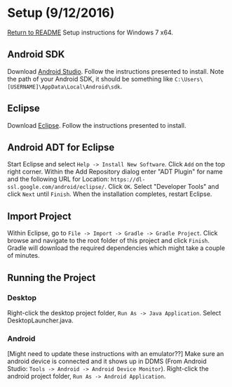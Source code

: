 # Setup (9/12/2016)
[Return to README](README.md)
Setup instructions for Windows 7 x64.

## Android SDK
Download [Android Studio](https://developer.android.com/studio/index.html#downloads).
Follow the instructions presented to install. Note the path of your Android SDK, it should be something 
like `C:\Users\[USERNAME]\AppData\Local\Android\sdk`.

## Eclipse
Download [Eclipse](https://eclipse.org/downloads/). 
Follow the instructions presented to install.

## Android ADT for Eclipse
Start Eclipse and select `Help -> Install New Software`. Click `Add` on the top right corner.
Within the Add Repository dialog enter "ADT Plugin" for name and the following URL for Location: 
`https://dl-ssl.google.com/android/eclipse/`. Click `OK`. Select "Developer Tools" and
click `Next` until `Finish`. When the installation completes, restart Eclipse.

## Import Project
Within Eclipse, go to `File -> Import -> Gradle -> Gradle Project`. Click browse and navigate to the
root folder of this project and click `Finish`. Gradle will download the required dependencies which
might take a couple of minutes.

## Running the Project
### Desktop
Right-click the desktop project folder, `Run As -> Java Application`. Select DesktopLauncher.java.

### Android
[Might need to update these instructions with an emulator??]
Make sure an android device is connected and it shows up in DDMS (From Android Studio: 
`Tools -> Android -> Android Device Monitor`). Right-click the android project folder, `Run As ->
Android Application`.